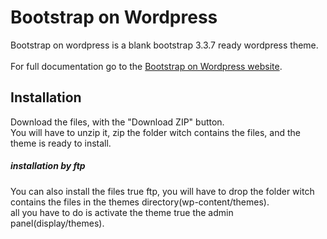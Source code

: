Bootstrap on Wordpress
===========
Bootstrap on wordpress is a blank bootstrap 3.3.7 ready wordpress theme.
<br><br>
For full documentation go to the [Bootstrap on Wordpress website](http://www.babobski.nl/bootstrap-on-wordpress/).

## Installation
Download the files, with the "Download ZIP" button.  
You will have to unzip it, zip the folder witch contains the files, and the theme is ready to install.

##### installation by ftp
You can also install the files true ftp, you will have to drop the folder witch contains the files in the themes directory(wp-content/themes).  
all you have to do is activate the theme true the admin panel(display/themes).
